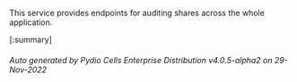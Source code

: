 






This service provides endpoints for auditing shares across the whole application.

[:summary]

###### Auto generated by Pydio Cells Enterprise Distribution v4.0.5-alpha2 on 29-Nov-2022
